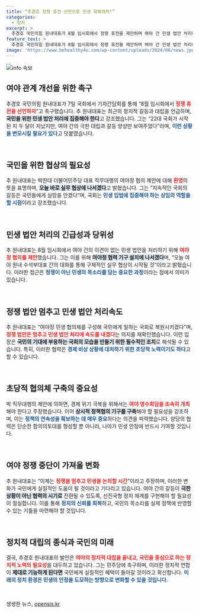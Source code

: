 ```yaml
---
title: “추경호 정쟁 휴전 선언으로 민생 회복하자!”
categories:
  - 정치
excerpt: >
  추경호 국민의힘 원내대표가 8월 임시회에서 정쟁 휴전을 제안하며 여야 간 민생 법안 처리에 나설 것을 선언했습니다. 극한 대립을 넘어 국민을 위한 국회를 만들겠다는 의지를 밝힌 그의 한 마디가 정치 판도를 뒤흔들 수 있을까요?
feature_text: >
  추경호 국민의힘 원내대표가 8월 임시회에서 정쟁 휴전을 제안하며 여야 간 민생 법안 처리에 나설 것을 선언했습니다. 극한 대립을 넘어 국민을 위한 국회를 만들겠다는 의지를 밝힌 그의 한 마디가 정치 판도를 뒤흔들 수 있을까요?
image: 'https://www.behealthy4u.com/wp-content/uploads/2024/06/news.jpg'
---
```


<p><img src="https://www.behealthy4u.com/wp-content/uploads/2024/06/news.jpg" alt="info 속보" /></p>

<h2 data-ke-size="size26">여야 관계 개선을 위한 촉구</h2>

<p data-ke-size="size16">추경호 국민의힘 원내대표가 7일 국회에서 기자간담회를 통해 “8월 임시회에서 <b><span style="color: #ee2323;">정쟁 휴전을 선언하자</span></b>”고 촉구했습니다. 추 원내대표는 최근의 정치적 갈등과 대립을 언급하며, <b><span style="background-color: #21538527;">국민을 위한 민생 법안 처리에 집중해야 한다</span></b>고 강조했습니다. 그는 “22대 국회가 시작된 지 두 달이 지났지만, 여야 간의 극한 대립과 갈등 양상만 보여주었다”라며, <b><span style="color: #1a5490;">이런 상황을 변모시킬 필요가 있다</span></b>고 덧붙였습니다.</p>

<p data-ke-size="size16">&nbsp;</p>

<h2 data-ke-size="size26">국민을 위한 협상의 필요성</h2>

<p data-ke-size="size16">추 원내대표는 박찬대 더불어민주당 대표 직무대행의 여야정 협의 제안에 대해 <b><span style="color: #ee2323;">환영</span></b>의 뜻을 표명하며, <b><span style="background-color: #21538527;">오늘 바로 실무 협상에 나서겠다</span></b>고 밝혔습니다. 그는 “지속적인 국회의 갈등은 국민들에게 실망을 안겼다”며, 국회는 <b><span style="color: #1a5490;">민생 입법에 집중해야 하는 상임의 역할을 할 시점</span></b>이라고 강조했습니다.</p>

<p data-ke-size="size16">&nbsp;</p>

<h2 data-ke-size="size26">민생 법안 처리의 긴급성과 당위성</h2>

<p data-ke-size="size16">추 원내대표는 8월 임시회에서 여야 간의 이견이 없는 민생 법안을 처리하기 위해 <b><span style="color: #ee2323;">여야정 협의를 제안</span></b>했습니다. 그는 이를 위해 <b><span style="background-color: #21538527;">여야정 협력 기구 설치에 나서겠다</span></b>며, “오늘 여야 원내 수석부대표 간의 대화를 통해 구체적인 실무 협상이 시작될 것”이라고 밝혔습니다. 이러한 접근은 <b><span style="color: #1a5490;">정쟁이 아닌 민생의 목소리를 담는 중요한 과정</span></b>이라는 점에서 의미가 있습니다.</p>

<p data-ke-size="size16">&nbsp;</p>

<h2 data-ke-size="size26">정쟁 법안 멈추고 민생 법안 처리속도</h2>

<p data-ke-size="size16">추 원내대표는 “여야정 민생 협의체를 구성해 국민에게 일하는 국회로 복원시키겠다"며, <b><span style="color: #ee2323;">정쟁 법안은 멈추고 민생 법안 처리에 속도를 내겠다</span></b>는 의지를 재확인했습니다. 이런 입장은 <b><span style="background-color: #21538527;">국민의 기대에 부응하는 국회의 모습을 만들기 위한 필수적인 조치</span></b>로 해석될 수 있습니다. 특히, 이러한 협력은 <b><span style="color: #1a5490;">경제 비상 상황에 대처하기 위한 초당적 노력이기도 하다</span></b>고 할 수 있습니다.</p>

<p data-ke-size="size16">&nbsp;</p>

<h2 data-ke-size="size26">초당적 협의체 구축의 중요성</h2>

<p data-ke-size="size16">박 직무대행의 제안에 의하면, 경제 위기 극복을 위해서는 <b><span style="color: #ee2323;">여야 영수회담을 조속히 개최</span></b>해야 한다고 주장했습니다. 이어 <b><span style="background-color: #21538527;">상시적 정책협의 기구를 구축</span></b>해야 할 필요성을 강조하며, 이는 <b><span style="color: #1a5490;">정책의 연속성을 확보하는 데 매우 중요</span></b>하다는 의견을 피력했습니다. 양당의 협력은 단순한 합의의토대를 형성할 뿐 아니라, 나아가 민생 안정에 반드시 기여할 것입니다.</p>

<p data-ke-size="size16">&nbsp;</p>

<h2 data-ke-size="size26">여야 정쟁 중단이 가져올 변화</h2>

<p data-ke-size="size16">추 원내대표는 “이제는 <b><span style="color: #ee2323;">정쟁을 멈추고 민생을 논의할 시간</span></b>”이라고 주장하며, 이러한 변화가 국민에게 실질적인 도움이 될 것이라고 기다리고 있습니다. 여야 간의 갈등이 <b><span style="background-color: #21538527;">극한 상황이 아닌 협력의 시기로</span></b> 전환될 수 있도록, 선진국형 정치 체계를 구현해야 할 필요성이 절실합니다. 이를 통해 <b><span style="color: #1a5490;">정치의 신뢰를 회복</span></b>하고, 국민의 목소리를 실제 정책에 반영할 수 있는 기틀을 마련해야 할 것입니다.</p>

<p data-ke-size="size16">&nbsp;</p>

<h2 data-ke-size="size26">정치적 대립의 종식과 국민의 미래</h2>

<p data-ke-size="size16">결국, 추경호 원내대표의 발언은 <b><span style="color: #ee2323;">여야의 정치적 대립을 끝내고, 국민을 중심으로 하는 정치적 노력의 필요성</span></b>을 대두하고 있습니다. 그는 민주당에 촉구하며, 이러한 정치적 연합이 <b><span style="background-color: #21538527;">제대로 기능하게 된다면</span></b> 국민에게 실질적인 혜택이 돌아갈 것이라고 확신합니다. <b><span style="color: #1a5490;">미래의 정치 환경은 민생의 안정을 도모하는 방향으로 변화할 수 있을 것입니다.</span></b></p>

<p data-ke-size="size16">&nbsp;</p>
생생한 뉴스, <a href="https://opensis.kr" rel="dofollow">opensis.kr</a>


